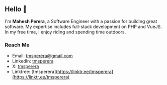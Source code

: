 ## Hello 👋

I'm **Mahesh Perera**, a Software Engineer with a passion for building great software. My expertise includes full-stack development on PHP and VueJS. In my free time, I enjoy riding and spending time outdoors.

### Reach Me
- Email: tmsperera@gmail.com
- LinkedIn: [tmsperera](https://www.linkedin.com/in/tmsperera)
- X: [tmsperera](https://x.com/tmsperera)
- Linktree: [tmsperera](https://linktr.ee/tmsperera](https://linktr.ee/tmsperera)

<!--
**tmsperera/tmsperera** is a ✨ _special_ ✨ repository because its `README.md` (this file) appears on your GitHub profile.

Here are some ideas to get you started:

- 🔭 I’m currently working on ...
- 🌱 I’m currently learning ...
- 👯 I’m looking to collaborate on ...
- 🤔 I’m looking for help with ...
- 💬 Ask me about ...
- 📫 How to reach me: ...
- 😄 Pronouns: ...
- ⚡ Fun fact: ...
-->
